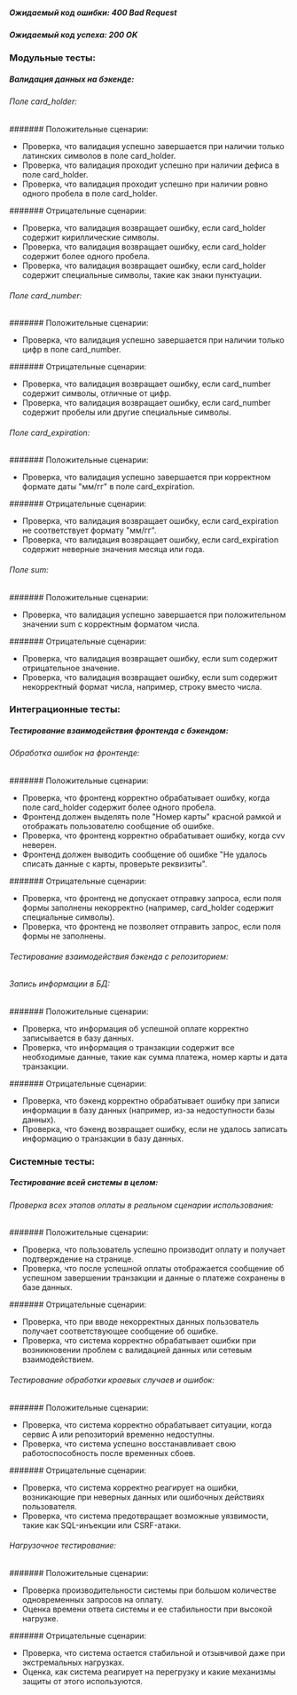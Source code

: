 ##### Ожидаемый код ошибки: 400 Bad Request
##### Ожидаемый код успеха: 200 OK




### Модульные тесты:

##### Валидация данных на бэкенде:

###### Поле card_holder:

####### Положительные сценарии:
  - Проверка, что валидация успешно завершается при наличии только латинских символов в поле card_holder. 
  - Проверка, что валидация проходит успешно при наличии дефиса в поле card_holder.
  - Проверка, что валидация проходит успешно при наличии ровно одного пробела в поле card_holder.

####### Отрицательные сценарии:
  - Проверка, что валидация возвращает ошибку, если card_holder содержит кириллические символы. 
  - Проверка, что валидация возвращает ошибку, если card_holder содержит более одного пробела. 
  - Проверка, что валидация возвращает ошибку, если card_holder содержит специальные символы, такие как знаки пунктуации. 


###### Поле card_number:

####### Положительные сценарии:
  - Проверка, что валидация успешно завершается при наличии только цифр в поле card_number.

####### Отрицательные сценарии:
  - Проверка, что валидация возвращает ошибку, если card_number содержит символы, отличные от цифр.
  - Проверка, что валидация возвращает ошибку, если card_number содержит пробелы или другие специальные символы.

###### Поле card_expiration:

####### Положительные сценарии:
  - Проверка, что валидация успешно завершается при корректном формате даты "мм/гг" в поле card_expiration.

####### Отрицательные сценарии:
  - Проверка, что валидация возвращает ошибку, если card_expiration не соответствует формату "мм/гг".
  - Проверка, что валидация возвращает ошибку, если card_expiration содержит неверные значения месяца или года.


###### Поле sum:

####### Положительные сценарии:
  - Проверка, что валидация успешно завершается при положительном значении sum с корректным форматом числа.

####### Отрицательные сценарии:
  - Проверка, что валидация возвращает ошибку, если sum содержит отрицательное значение.
  - Проверка, что валидация возвращает ошибку, если sum содержит некорректный формат числа, например, строку вместо числа.




### Интеграционные тесты:

##### Тестирование взаимодействия фронтенда с бэкендом:

###### Обработка ошибок на фронтенде:

####### Положительные сценарии:

  - Проверка, что фронтенд корректно обрабатывает ошибку, когда поле card_holder содержит более одного пробела.
  - Фронтенд должен выделять поле "Номер карты" красной рамкой и отображать пользователю сообщение об ошибке.
  - Проверка, что фронтенд корректно обрабатывает ошибку, когда cvv неверен.
  - Фронтенд должен выводить сообщение об ошибке "Не удалось списать данные с карты, проверьте реквизиты".

####### Отрицательные сценарии:

  - Проверка, что фронтенд не допускает отправку запроса, если поля формы заполнены некорректно (например, card_holder содержит специальные символы).
  - Проверка, что фронтенд не позволяет отправить запрос, если поля формы не заполнены.


###### Тестирование взаимодействия бэкенда с репозиторием:
###### Запись информации в БД:

####### Положительные сценарии:

  - Проверка, что информация об успешной оплате корректно записывается в базу данных.
  - Проверка, что информация о транзакции содержит все необходимые данные, такие как сумма платежа, номер карты и дата транзакции.

####### Отрицательные сценарии:

  - Проверка, что бэкенд корректно обрабатывает ошибку при записи информации в базу данных (например, из-за недоступности базы данных).
  - Проверка, что бэкенд возвращает ошибку, если не удалось записать информацию о транзакции в базу данных.
  
  

### Системные тесты:

#####  Тестирование всей системы в целом:

###### Проверка всех этапов оплаты в реальном сценарии использования:
       
####### Положительные сценарии:
       
  - Проверка, что пользователь успешно производит оплату и получает подтверждение на странице.
  - Проверка, что после успешной оплаты отображается сообщение об успешном завершении транзакции и данные о платеже сохранены в базе данных.

####### Отрицательные сценарии:
       
  - Проверка, что при вводе некорректных данных пользователь получает соответствующее сообщение об ошибке.
  - Проверка, что система корректно обрабатывает ошибки при возникновении проблем с валидацией данных или сетевым взаимодействием.
       
###### Тестирование обработки краевых случаев и ошибок:
       
####### Положительные сценарии:
       
  - Проверка, что система корректно обрабатывает ситуации, когда сервис A или репозиторий временно недоступны.
  - Проверка, что система успешно восстанавливает свою работоспособность после временных сбоев.

####### Отрицательные сценарии:
       
  - Проверка, что система корректно реагирует на ошибки, возникающие при неверных данных или ошибочных действиях пользователя.
  - Проверка, что система предотвращает возможные уязвимости, такие как SQL-инъекции или CSRF-атаки.
      
###### Нагрузочное тестирование:
       
####### Положительные сценарии:
       
  - Проверка производительности системы при большом количестве одновременных запросов на оплату.
  - Оценка времени ответа системы и ее стабильности при высокой нагрузке.

####### Отрицательные сценарии:
       
  - Проверка, что система остается стабильной и отзывчивой даже при экстремальных нагрузках.
  - Оценка, как система реагирует на перегрузку и какие механизмы защиты от этого используются.